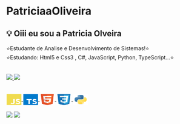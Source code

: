 # PatriciaaOliveira
## 💡 Oiii eu sou a Patricia Olveira
⭐Estudante de Analise e Desenvolvimento de Sistemas!⭐<br>
⭐Estudando: Html5 e Css3 , C#, JavaScript, Python, TypeScript...⭐
##
<div>
  <a href="htpps://github.com/PatriiciaaOliveira">
  <img height="175em"src="https://github-readme-stats.vercel.app/api?username=patriciaaoliveira&theme=omni&show_icons=true)"/>
  <img height="175em"src="https://github-readme-stats.vercel.app/api/top-langs/?username=patriciaaoliveira&theme=omni&show_icons=true)"/>    
</div>
 <br>
<div style="display: inline_block"><br>
  <img align="center" alt="Patricia-Js" height="30" width="40" src="https://raw.githubusercontent.com/devicons/devicon/master/icons/javascript/javascript-plain.svg">
  <img align="center" alt="Patricia-Ts" height="30" width="40" src="https://raw.githubusercontent.com/devicons/devicon/master/icons/typescript/typescript-plain.svg">
  <img align="center" alt="patricia-HTML" height="30" width="40" src="https://raw.githubusercontent.com/devicons/devicon/master/icons/html5/html5-original.svg">
  <img align="center" alt="Patricia-CSS" height="30" width="40" src="https://raw.githubusercontent.com/devicons/devicon/master/icons/css3/css3-original.svg">
  <img align="center" alt="Patricia-Python" height="30" width="40" src="https://raw.githubusercontent.com/devicons/devicon/master/icons/python/python-original.svg">
  <br>
</div>
<br>
<div> 
  <a href="https://www.instagram.com/patriciaholiveira30/" target="_blank"><img src="https://img.shields.io/badge/-Instagram-%23E4405F?style=for-the-badge&logo=instagram&logoColor=white" target="_blank"></a>
  <a href="https://www.linkedin.com/in/patricia-oliveira-b05545261/" target="_blank"><img src="https://img.shields.io/badge/-LinkedIn-%230077B5?style=for-the-badge&logo=linkedin&logoColor=white" target="_blank"></a> 
  </div>
